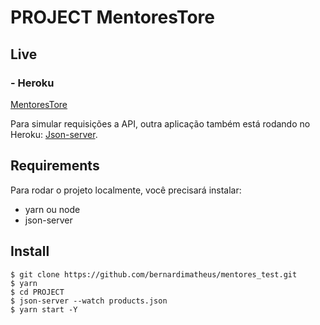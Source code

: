 # PROJECT MentoresTore

## Live

### - Heroku

[MentoresTore](https://mentorestore-frontend.herokuapp.com/)

Para simular requisições a API, outra aplicação também está rodando no Heroku: [Json-server](https://github.com/bernardimatheus/json-web-server.git).



## Requirements

Para rodar o projeto localmente, você precisará instalar:

- yarn ou node
- json-server

## Install

    $ git clone https://github.com/bernardimatheus/mentores_test.git
    $ yarn
    $ cd PROJECT
    $ json-server --watch products.json
    $ yarn start -Y
